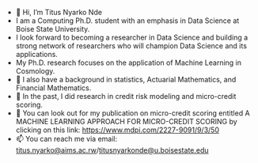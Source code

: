 - 👋 Hi, I’m Titus Nyarko Nde
- I am a Computing Ph.D. student with an emphasis in Data Science at Boise State University.
- I look forward to becoming a researcher in Data Science and building a strong network of researchers who will champion Data Science and its applications.
- My Ph.D. research focuses on the application of Machine Learning in Cosmology.
- 👀 I also have a background in statistics, Actuarial Mathematics, and Financial Mathematics.
- 🌱 In the past, I did research in credit risk modeling and micro-credit scoring.
- 💞️ You can look out for my publication on micro-credit scoring entitled A MACHINE LEARNING APPROACH FOR MICRO-CREDIT SCORING by clicking on this link: https://www.mdpi.com/2227-9091/9/3/50
- 📫 You can reach me via email: titus.nyarko@aims.ac.rw/titusnyarkonde@u.boisestate.edu

<!---
Dr-Titus100/Dr-Titus100 is a ✨ special ✨ repository because its `README.md` (this file) appears on your GitHub profile.
You can click the Preview link to take a look at your changes.
--->
